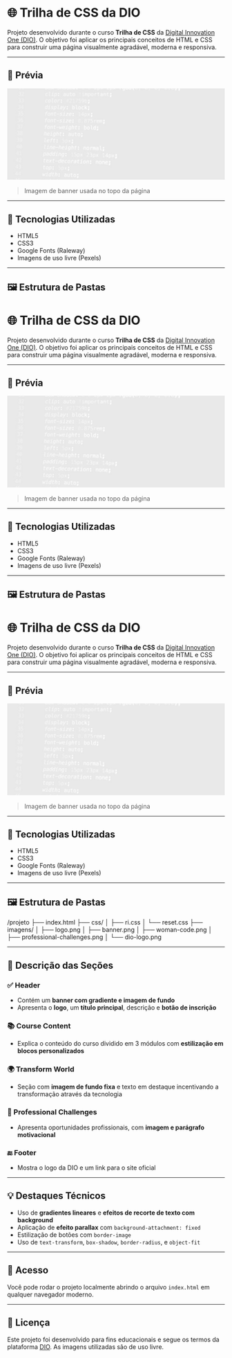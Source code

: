# 🌐 Trilha de CSS da DIO

Projeto desenvolvido durante o curso **Trilha de CSS** da [Digital Innovation One (DIO)](https://dio.me). O objetivo foi aplicar os principais conceitos de HTML e CSS para construir uma página visualmente agradável, moderna e responsiva.

---

## 📸 Prévia

![preview](./imagens/banner.png)  
> Imagem de banner usada no topo da página

---

## 🧰 Tecnologias Utilizadas

- HTML5
- CSS3
- Google Fonts (Raleway)
- Imagens de uso livre (Pexels)

---

## 🖼 Estrutura de Pastas

# 🌐 Trilha de CSS da DIO

Projeto desenvolvido durante o curso **Trilha de CSS** da [Digital Innovation One (DIO)](https://dio.me). O objetivo foi aplicar os principais conceitos de HTML e CSS para construir uma página visualmente agradável, moderna e responsiva.

---

## 📸 Prévia

![preview](./imagens/banner.png)  
> Imagem de banner usada no topo da página

---

## 🧰 Tecnologias Utilizadas

- HTML5
- CSS3
- Google Fonts (Raleway)
- Imagens de uso livre (Pexels)

---

## 🖼 Estrutura de Pastas

# 🌐 Trilha de CSS da DIO

Projeto desenvolvido durante o curso **Trilha de CSS** da [Digital Innovation One (DIO)](https://dio.me). O objetivo foi aplicar os principais conceitos de HTML e CSS para construir uma página visualmente agradável, moderna e responsiva.

---

## 📸 Prévia

![preview](./imagens/banner.png)  
> Imagem de banner usada no topo da página

---

## 🧰 Tecnologias Utilizadas

- HTML5
- CSS3
- Google Fonts (Raleway)
- Imagens de uso livre (Pexels)

---

## 🖼 Estrutura de Pastas

/projeto
├── index.html
├── css/
│ ├── ri.css
│ └── reset.css
├── imagens/
│ ├── logo.png
│ ├── banner.png
│ ├── woman-code.png
│ ├── professional-challenges.png
│ └── dio-logo.png


---

## 📄 Descrição das Seções

### ✅ Header
- Contém um **banner com gradiente e imagem de fundo**
- Apresenta o **logo**, um **título principal**, descrição e **botão de inscrição**

### 📚 Course Content
- Explica o conteúdo do curso dividido em 3 módulos com **estilização em blocos personalizados**

### 🌍 Transform World
- Seção com **imagem de fundo fixa** e texto em destaque incentivando a transformação através da tecnologia

### 💼 Professional Challenges
- Apresenta oportunidades profissionais, com **imagem e parágrafo motivacional**

### 🔚 Footer
- Mostra o logo da DIO e um link para o site oficial

---

## 💡 Destaques Técnicos

- Uso de **gradientes lineares** e **efeitos de recorte de texto com background**
- Aplicação de **efeito parallax** com `background-attachment: fixed`
- Estilização de botões com `border-image`
- Uso de `text-transform`, `box-shadow`, `border-radius`, e `object-fit`

---

## 🔗 Acesso

Você pode rodar o projeto localmente abrindo o arquivo `index.html` em qualquer navegador moderno.

---

## 📝 Licença

Este projeto foi desenvolvido para fins educacionais e segue os termos da plataforma [DIO](https://dio.me). As imagens utilizadas são de uso livre.

